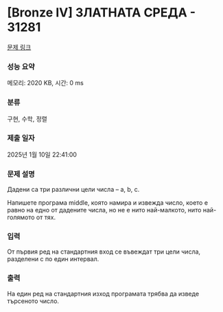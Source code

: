 # [Bronze IV] ЗЛАТНАТА СРЕДА - 31281 

[문제 링크](https://www.acmicpc.net/problem/31281) 

### 성능 요약

메모리: 2020 KB, 시간: 0 ms

### 분류

구현, 수학, 정렬

### 제출 일자

2025년 1월 10일 22:41:00

### 문제 설명

<p>Дадени са три различни цели числа – a, b, c.</p>

<p>Напишете програма middle, която намира и извежда число, което е равно на едно от дадените числа, но не е нито най-малкото, нито най-голямото от тях.</p>

### 입력 

 <p>От първия ред на стандартния вход се въвеждат три цели числа, разделени с по един интервал.</p>

### 출력 

 <p>На един ред на стандартния изход програмата трябва да изведе търсеното число.</p>

